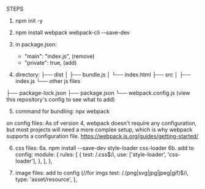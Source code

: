STEPS 
1. npm init -y
2. npm install webpack webpack-cli --save-dev
3. in package.json: 
    -  "main": "index.js", (remove)
    +  "private": true, (add)

4. directory: 
├── dist
│   ├── bundle.js
│   └── index.html
├── src
│   ├── index.js 
    └── other js files 

├── package-lock.json
├── package.json
└── webpack.config.js (view this repository's config to see what to add)

5. command for bundling: 
    npx webpack


on config files: 
As of version 4, webpack doesn't require any configuration, but most projects will need a more complex setup, which is why webpack supports a configuration file.
https://webpack.js.org/guides/getting-started/

6. css files: 
6a. npm install --save-dev style-loader css-loader
6b. add to config: 
  module: {
    rules: [
      {
        test: /\.css$/i,
        use: ['style-loader', 'css-loader'],
      },
    ],
  },

7. image files: 
    add to config
        {//for imgs
            test: /\.(png|svg|jpg|jpeg|gif)$/i,
            type: 'asset/resource',
        },

